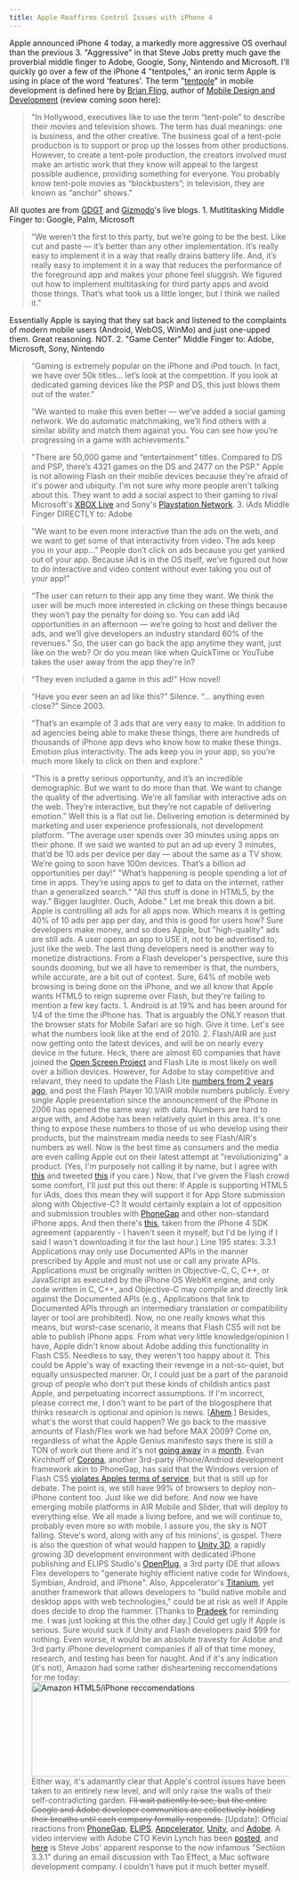 ```yaml
---
title: Apple Reaffirms Control Issues with iPhone 4
---
```


Apple announced iPhone 4 today, a markedly more aggressive OS overhaul than the previous 3. "Aggressive" in that Steve Jobs pretty much gave the proverbial middle finger to Adobe, Google, Sony, Nintendo and Microsoft. I'll quickly go over a few of the iPhone 4 "tentpoles," an ironic term Apple is using in place of the word 'features'. The term "<a title="Brian Fling - Mobile Design and Development" href="http://my.safaribooksonline.com/9780596806231/the_mobile_design_tent-pole">tentpole</a>" in mobile development is defined here by <a title="Twitter - Brian Fling" href="http://twitter.com/fling">Brian Fling</a>, author of <a title="Mobile Design and Development" href="http://www.mobiledesign.org/book/">Mobile Design and Development</a> (review coming soon here):

> "In Hollywood, executives like to use the term &ldquo;tent-pole&rdquo; to describe their movies and television shows. The term has dual meanings: one is business, and the other creative. The business goal of a tent-pole production is to support or prop up the losses from other productions. However, to create a tent-pole production, the creators involved must make an artistic work that they know will appeal to the largest possible audience, providing something for everyone. You probably know tent-pole movies as &ldquo;blockbusters&rdquo;; in television, they are known as &ldquo;anchor&rdquo; shows."

All quotes are from <a title="GDGT - iPhone 4 Coverage" href="http://live.gdgt.com/2010/04/08/live-iphone-os-4-0-event-coverage/">GDGT</a> and <a title="Gizmodo - iPhone 4 New Features" href="http://gizmodo.com/5512635/iphone-os-40-all-the-new-features">Gizmodo</a>'s live blogs. 1. Mutltitasking Middle Finger to: Google, Palm, Microsoft

> &ldquo;We weren&rsquo;t the first to this party, but we&rsquo;re going to be the best. Like cut and paste &mdash; it&rsquo;s better than any other implementation. It&rsquo;s really easy to implement it in a way that really drains battery life. And, it&rsquo;s really easy to implement it in a way that reduces the performance of the foreground app and makes your phone feel sluggish. We figured out how to implement multitasking for third party apps and avoid those things. That&rsquo;s what took us a little longer, but I think we nailed it."
>
Essentially Apple is saying that they sat back and listened to the complaints of modern mobile users (Android, WebOS, WinMo) and just one-upped them. Great reasoning. NOT. 2. "Game Center" Middle Finger to: Adobe, Microsoft, Sony, Nintendo

> &ldquo;Gaming is extremely popular on the iPhone and iPod touch. In fact, we have over 50k titles&hellip; let&rsquo;s look at the competition. If you look at dedicated gaming devices like the PSP and DS, this just blows them out of the water."
>
> &ldquo;We wanted to make this even better &mdash; we&rsquo;ve added a social gaming network. We do automatic matchmaking, we&rsquo;ll find others with a similar ability and match them against you. You can see how you&rsquo;re progressing in a game with achievements.&rdquo;

> "There are 50,000 game and &ldquo;entertainment&rdquo; titles. Compared to DS and PSP, there&rsquo;s 4321 games on the DS and 2477 on the PSP."
Apple is not allowing Flash on their mobile devices because they're afraid of it's power and ubiquity. I'm not sure why more people aren't talking about this. They want to add a social aspect to their gaming to rival Microsoft's <a title="XBOX Live" href="http://www.xbox.com/en-us/live/">XBOX Live</a> and Sony's <a title="PSN" href="http://us.playstation.com/psn/index.htm">Playstation Network</a>. 3. iAds Middle Finger DIRECTLY to: Adobe

> &ldquo;We want to be even more interactive than the ads on the web, and we want to get some of that interactivity from video. The ads keep you in your app&hellip;&rdquo; People don&rsquo;t click on ads because you get yanked out of your app. Because iAd is in the OS itself, we&rsquo;ve figured out how to do interactive and video content without ever taking you out of your app!&rdquo;

> &ldquo;The user can return to their app any time they want. We think the user will be much more interested in clicking on these things because they won&rsquo;t pay the penalty for doing so. You can add iAd opportunities in an afternoon &mdash; we&rsquo;re going to host and deliver the ads, and we&rsquo;ll give developers an industry standard 60% of the revenues.&rdquo;
So, the user can go back the app anytime they want, just like on the web? Or do you mean like when QuickTime or YouTube takes the user away from the app they're in?

> &ldquo;They even included a game in this ad!"
How novel!

> &ldquo;Have you ever seen an ad like this?&rdquo; Silence. &ldquo;&hellip; anything even close?&rdquo;
Since 2003.

> &ldquo;That&rsquo;s an example of 3 ads that are very easy to make. In addition to ad agencies being able to make these things, there are hundreds of thousands of iPhone app devs who know how to make these things. Emotion plus interactivity. The ads keep you in your app, so you&rsquo;re much more likely to click on then and explore.&rdquo;

> &ldquo;This is a pretty serious opportunity, and it&rsquo;s an incredible demographic. But we want to do more than that. We want to change the quality of the advertising. We&rsquo;re all familiar with interactive ads on the web. They&rsquo;re interactive, but they&rsquo;re not capable of delivering emotion.&rdquo;
Well this is a flat out lie. Delivering emotion is determined by marketing and user experience professionals, not development platform.
> &ldquo;The average user spends over 30 minutes using apps on their phone. If we said we wanted to put an ad up every 3 minutes, that&rsquo;d be 10 ads per device per day &mdash; about the same as a TV show. We&rsquo;re going to soon have 100m devices. That&rsquo;s a billion ad opportunities per day!&rdquo;
> "What&rsquo;s happening is people spending a lot of time in apps. They&rsquo;re using apps to get to data on the internet, rather than a generalized search."
> "All this stuff is done in HTML5, by the way.&rdquo; Bigger laughter. Ouch, Adobe."
Let me break this down a bit. Apple is controlling all ads for all apps now. Which means it is getting 40% of 10 ads per app per day, and this is good for users how? Sure developers make money, and so does Apple, but "high-quality" ads are still ads. A user opens an app to USE it, not to be advertised to, just like the web. The last thing developers need is another way to monetize distractions. From a Flash developer's perspective, sure this sounds dooming, but we all have to remember is that, the numbers, while accurate, are a bit out of context. Sure, 64% of mobile web browsing is being done on the iPhone, and we all know that Apple wants HTML5 to reign supreme over Flash, but they're failing to mention a few key facts. 1. Android is at 19% and has been around for 1/4 of the time the iPhone has. That is arguably the ONLY reason that the browser stats for Mobile Safari are so high. Give it time. Let's see what the numbers look like at the end of 2010. 2. Flash/AIR are just now getting onto the latest devices, and will be on nearly every device in the future. Heck, there are almost 60 companies that have joined the <a title="OSP" href="http://www.openscreenproject.org/partners/current_partners.html">Open Screen Project</a> and Flash Lite is most likely on well over a billion devices. However, for Adobe to stay competitive and relavant, they need to update the Flash Lite <a title="Adobe - Flash Lite" href="http://bit.ly/cospbG">numbers from 2 years ago</a>, and post the Flash Player 10.1/AIR mobile numbers publicly. Every single Apple presentation since the announcement of the iPhone in 2006 has opened the same way: with data. Numbers are hard to argue with, and Adobe has been relatively quiet in this area. It's one thing to expose these numbers to those of us who develop using their products, but the mainstream media needs to see Flash/AIR's numbers as well. Now is the best time as consumers and the media are even calling Apple out on their latest attempt at "revolutionizing" a product. (Yes, I'm purposely not calling it by name, but I agree with <a title="Basement.org - IPad Impressions" href="http://bit.ly/9uNKne">this</a> and tweeted <a title="Twitter - Kevin Suttle" href="http://twitter.com/kevinSuttle/status/11704699926">this</a> if you care.) Now, that I've given the Flash crowd some comfort, I'll just put this out there: If Apple is supporting HTML5 for iAds, does this mean they will support it for App Store submission along with Objective-C? It would certainly explain a lot of opposition and submission troubles with <a title="PhoneGap" href="http://phonegap.com/">PhoneGap</a> and other non-standard iPhone apps. And then there's <a title="Apple iPhone 4 Developer Agreement" href="http://friendpaste.com/AXqmXukhQtU4Sjzvt8tZT">this</a>, taken from the iPhone 4 SDK agreement (apparently - I haven't seen it myself, but I'd be lying if I said I wasn't downloading it for the last hour.) Line 195 states:
> 3.3.1 Applications may only use Documented APIs in the manner prescribed by Apple and must not use or call any private APIs. Applications must be originally written in Objective-C, C, C++, or JavaScript as executed by the iPhone OS WebKit engine, and only code written in C, C++, and Objective-C may compile and directly link against the Documented APIs (e.g., Applications that link to Documented APIs through an intermediary translation or compatibility layer or tool are prohibited).
Now, no one really knows what this means, but worst-case scenario, it means that Flash CS5 will not be able to publish iPhone apps. From what very little knowledge/opinion I have, Apple didn't know about Adobe adding this functionality in Flash CS5. Needless to say, they weren't too happy about it. This could be Apple's way of exacting their revenge in a not-so-quiet, but equally unsuspected manner. Or, I could just be a part of the paranoid group of people who don't put these kinds of childish antics past Apple, and perpetuating incorrect assumptions. If I'm incorrect, please correct me, I don't want to be part of the blogosphere that thinks research is optional and opinion is news. [<a title="Commented Out - Tech Tabloids..." href="http://kevinsuttle.com/2009/06/17/tech-tabloids-project-harmony-and-the-proposal-for-a-flash-tag-in-html5/">Ahem</a>.] Besides, what's the worst that could happen? We go back to the massive amounts of Flash/Flex work we had before MAX 2009? Come on, regardless of what the Apple Genius manifesto says there is still a TON of work out there and it's not <a title="Twitter - Danny Dura" href="http://twitter.com/ddura/status/11793976258">going away</a> in a <a title="Twitter - Elad Elrom" href="http://twitter.com/EladElrom/status/11720315509">month</a>. Evan Kirchhoff of <a title="Corona Mobile Framework" href="http://developer.anscamobile.com/">Corona</a>, another 3rd-party iPhone/Andriod development framework akin to PhoneGap, has said that the Windows version of Flash CS5 <a title="Corona Blog" href="http://blog.anscamobile.com/2010/03/does-flash-cs5-for-windows-violate-the-iphone-developer-agreement/">violates Apples terms of service</a>, but that is still up for debate. The point is, we still have 99% of browsers to deploy non-iPhone content too. Just like we did before. And now we have emerging mobile platforms in AIR Mobile and Slider, that will deploy to everything else. We all made a living before, and we will continue to, probably even more so with mobile. I assure you, the sky is NOT falling. Steve's word, along with any of his minions', is gospel. There is also the question of what would happen to <a title="Unity3D" href="http://unity3d.com/">Unity 3D</a>, a rapidly growing 3D development environment with dedicated iPhone publishing and ELIPS Studio's <a title="OpenPlug" href="http://www.openplug.com/">OpenPlug</a>, a 3rd party IDE that allows Flex developers to "generate highly efficient native code for Windows, Symbian, Android, and iPhone". Also, Appcelerator's <a title="Appcelerator Titanium" href="http://www.appcelerator.com/">Titanium</a>, yet another framework that allows developers to "build native mobile and desktop apps with web technologies," could be at risk as well if Apple does decide to drop the hammer. [Thanks to <a href="http://kevinsuttle.com/2010/04/08/apple-reaffirms-control-issues-with-iphone-4/#comment-556">Pradeek</a> for reminding me. I was just looking at this the other day.] Could get ugly if Apple is serious. Sure would suck if Unity and Flash developers paid $99 for nothing. Even worse, it would be an absolute travesty for Adobe and 3rd party iPhone development companies if all of that time money, research, and testing has been for naught. And if it's any indication (it's not), Amazon had some rather disheartening reccomendations for me today:
<a rel="shadowbox[Amazon]" href="/images/Screen-shot-2010-04-08-at-2.28.15-PM.jpg"><img title="Amazon HTML5/iPhone reccomendations" src="/images/Screen-shot-2010-04-08-at-2.28.15-PM.jpg" alt="Amazon HTML5/iPhone reccomendations" width="652" height="170"/></a>
Either way, it's adamantly clear that Apple's control issues have been taken to an entirely new level, and will only raise the walls of their self-contradicting garden. <del datetime="2010-04-12T03:15:46+00:00">I'll wait patiently to see, but the entire Google and Adobe developer communities are collectively holding their breaths until each company formally responds.</del> [Update]: Official reactions from <a title="Twitter - PhoneGap" href="http://twitter.com/phonegap/status/11843827934">PhoneGap</a>, <a title="ELIPS Blog" href="http://developer.openplug.com/index.php/news/185-about-apple-iphone-os-40-announcement">ELIPS</a>, <a href="http://developer.appcelerator.com/blog/2010/04/update-on-apple-sdk-4-0-and-tos.html">Appcelerator</a>, <a title="Unity Blog" href="http://blogs.unity3d.com/2010/04/10/unity-and-the-iphone-os-4-0/">Unity</a>, and <a title="Adobe Blogs - Kevin Lynch" href="http://blogs.adobe.com/conversations/2010/04/cs5_countdown_is_on.html">Adobe</a>. A video interview with Adobe CTO Kevin Lynch has been <a title="Kevin Lynch Video Interview" href="http://kara.allthingsd.com/20100411/exclusive-video-adobe-cto-lynch-smacks-back-at-apples-protectionist-strategy-calling-it-bad-for-consumers-but-hell-swing-chickens-if-forced/">posted</a>, and <a title="Tao Effect - Steve Jobs' response to Section 3.3.1" href="http://www.taoeffect.com/blog/2010/04/steve-jobs-response-on-section-3-3-1/">here</a> is Steve Jobs' apparent response to the now infamous "Sectiion 3.3.1" during an email discussion with Tao Effect, a Mac software development company. I couldn't have put it much better myself.
